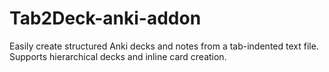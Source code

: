 # Tab2Deck-anki-addon
Easily create structured Anki decks and notes from a tab-indented text file. Supports hierarchical decks and inline card creation.
